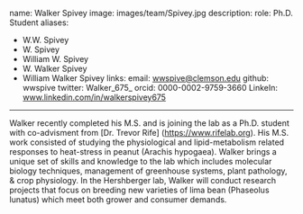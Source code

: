 name: Walker Spivey
image: images/team/Spivey.jpg
description:
role: Ph.D. Student
aliases:
  - W.W. Spivey
  - W. Spivey
  - William W. Spivey
  - W. Walker Spivey
  - William Walker Spivey
links:
  email: wwspive@clemson.edu
  github: wwspive
  twitter: Walker_675_
  orcid: 0000-0002-9759-3660
  LinkeIn: www.linkedin.com/in/walkerspivey675
---
Walker recently completed his M.S. and is joining the lab as a Ph.D. student with co-advisment from [Dr. Trevor Rife] (https://www.rifelab.org). His M.S. work consisted of studying the physiological and lipid-metabolism related responses to heat-stress in peanut (Arachis hypogaea). Walker brings a unique set of skills and knowledge to the lab which includes molecular biology techniques, management of greenhouse systems, plant pathology, & crop physiology. In the Hershberger lab, Walker will conduct research projects that focus on breeding new varieties of lima bean (Phaseolus lunatus) which meet both grower and consumer demands.
